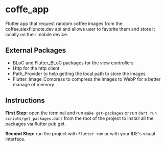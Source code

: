 # coffe_app

Flutter app that request random coffee images from the coffee.alexflipnote.dev api and allows user to favorite them and store it locally on their mobile device.

## External Packages

- BLoC and Flutter_BLoC packages for the view controllers
- Http for the http client
- Path_Provider to help getting the local path to store the images
- Flutter_Image_Compress to compress the images to WebP for a better manage of memory

## Instructions

**First Step:** open the terminal and run `make get-packages` or run `dart run scripts/get_packages.dart` from the root of the project to install all the packages via flutter pub get.

**Second Step:** run the project with `flutter run` or with your IDE's visual interface. 